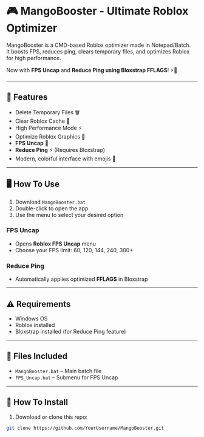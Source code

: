 # 🎮 MangoBooster - Ultimate Roblox Optimizer

MangoBooster is a CMD-based Roblox optimizer made in Notepad/Batch.  
It boosts FPS, reduces ping, clears temporary files, and optimizes Roblox for high performance.  

Now with **FPS Uncap** and **Reduce Ping using Bloxstrap FFLAGS**! ⚡🚀

---

## 🌟 Features

- Delete Temporary Files 🗑️
- Clear Roblox Cache 🧹
- High Performance Mode ⚡
- Optimize Roblox Graphics 🎨
- **FPS Uncap** 🚀
- **Reduce Ping** ⚡ (Requires Bloxstrap)
- Modern, colorful interface with emojis 🌈

---

## 🖥️ How To Use

1. Download `MangoBooster.bat`  
2. Double-click to open the app  
3. Use the menu to select your desired option  

### FPS Uncap
- Opens **Roblox FPS Uncap** menu  
- Choose your FPS limit: 60, 120, 144, 240, 300+  

### Reduce Ping
- Automatically applies optimized **FFLAGS** in Bloxstrap  

---

## ⚠️ Requirements

- Windows OS  
- Roblox installed  
- Bloxstrap installed (for Reduce Ping feature)

---

## 📂 Files Included

- `MangoBooster.bat` – Main batch file  
- `FPS_Uncap.bat` – Submenu for FPS Uncap  

---

## 🔧 How To Install

1. Download or clone this repo:  
```bash
git clone https://github.com/YourUsername/MangoBooster.git
